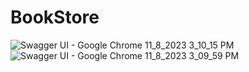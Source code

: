 # BookStore

![Swagger UI - Google Chrome 11_8_2023 3_10_15 PM](https://github.com/BNihad/BookStore/assets/110290450/fd14e825-b9d2-4414-95d0-49135b3c674c)
![Swagger UI - Google Chrome 11_8_2023 3_09_59 PM](https://github.com/BNihad/BookStore/assets/110290450/da7aaf10-38c4-4879-94b7-a2426a69639b)
